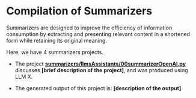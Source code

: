 # Compilation of Summarizers

Summarizers are designed to improve the efficiency of information consumption by extracting and presenting relevant content in a shortened form while retaining its original meaning.

Here, we have 4 summarizers projects.

- The project **[summarizers/llmsAssistants/00summarizerOpenAI.py](summarizers/llmsAssistants/00summarizerOpenAI.py)** discusses **[brief description of the project]**, and was produced using LLM X.

- The generated output of this project is: **[description of the output]**
